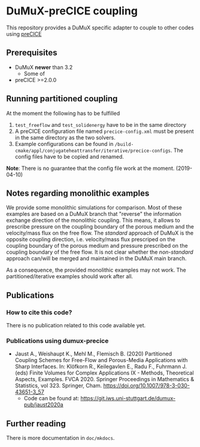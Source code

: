 # DuMuX-preCICE coupling

This repository provides a DuMuX specific adapter to couple to other codes using [preCICE](https://www.precice.org/)
## Prerequisites

- DuMuX **newer** than 3.2
    - Some of
- preCICE >=2.0.0

## Running partitioned coupling

At the moment the following has to be fulfilled

1. `test_freeflow` and `test_solidenergy` have to be in the same directory
1. A preCICE configuration file named `precice-config.xml` must be present in the same directory as the two solvers.
1. Example configurations can be found in `/build-cmake/appl/conjugateheattransfer/iterative/precice-configs`. The config files have to be copied and renamed.

**Note**: There is no guarantee that the config file work at the moment. (2019-04-10)

## Notes regarding monolithic examples

We provide some monolithic simulations for comparison. Most of these examples are based on a DuMuX branch that "reverse" the information exchange direction of the monolithic coupling. This means, it allows to prescribe pressure on the coupling boundary of the porous medium and the velocity/mass flux on the free flow. The *standard* approach of DuMuX is the opposite coupling direction, i.e. velocity/mass flux prescriped on the coupling boundary of the porous medium and pressure prescribed on the coupling boundary of the free flow. It is not clear whether the *non-standard* approach can/will be merged and maintained in the DuMuX main branch.

As a consequence, the provided monolithic examples may not work. The partitioned/iterative examples should work after all.
## Publications


### How to cite this code?

There is no publication related to this code available yet.
### Publications using dumux-precice

- Jaust A., Weishaupt K., Mehl M., Flemisch B. (2020) Partitioned Coupling Schemes for Free-Flow and Porous-Media Applications with Sharp Interfaces. In: Klöfkorn R., Keilegavlen E., Radu F., Fuhrmann J. (eds) Finite Volumes for Complex Applications IX - Methods, Theoretical Aspects, Examples. FVCA 2020. Springer Proceedings in Mathematics & Statistics, vol 323. Springer, Cham. https://doi.org/10.1007/978-3-030-43651-3_57
    - Code can be found at: https://git.iws.uni-stuttgart.de/dumux-pub/jaust2020a

## Further reading

There is more documentation in `doc/mkdocs`.
